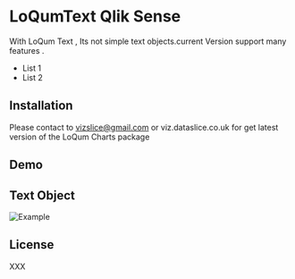# LoQumText Qlik Sense
With LoQum Text , Its not simple text objects.current Version support many features . 
- List 1 
- List 2



## Installation

Please contact to  vizslice@gmail.com or viz.dataslice.co.uk  for get latest version of the LoQum Charts package 



## Demo
## Text Object
![Example](https://github.com/vizslice/LoQumText-Qlik-Sense/blob/master/examples/images/Text-1.gif)






## License

XXX
